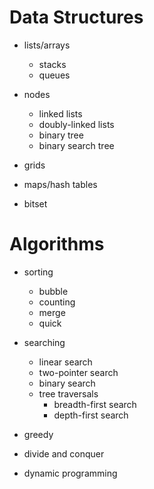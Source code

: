 # Data Structures

- lists/arrays
    - stacks
    - queues

- nodes
    - linked lists
    - doubly-linked lists
    - binary tree
    - binary search tree 

- grids

- maps/hash tables

- bitset

# Algorithms

- sorting
    - bubble
    - counting
    - merge
    - quick
 
- searching
    - linear search
    - two-pointer search
    - binary search
    - tree traversals
        - breadth-first search
        - depth-first search

- greedy

- divide and conquer

- dynamic programming
